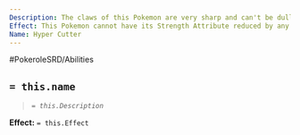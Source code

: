 ```yaml
---
Description: The claws of this Pokemon are very sharp and can't be dulled.
Effect: This Pokemon cannot have its Strength Attribute reduced by any means.
Name: Hyper Cutter
---
```


#PokeroleSRD/Abilities

## `= this.name`

> *`= this.Description`*

**Effect:** `= this.Effect`
